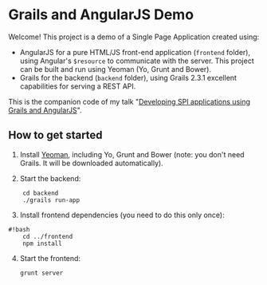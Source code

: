 # Grails and AngularJS Demo

Welcome! This project is a demo of a Single Page Application created using:

* AngularJS for a pure HTML/JS front-end application (`frontend` folder), using Angular's `$resource` to communicate with the server. This project can be built and run using Yeoman (Yo, Grunt and Bower).
* Grails for the backend (`backend` folder), using Grails 2.3.1 excellent capabilities for serving a REST API.

This is the companion code of my talk "[Developing SPI applications using Grails and AngularJS](http://www.slideshare.net/alvarosanchezmariscal/codemotion2013)".

## How to get started

1. Install [Yeoman](http://yeoman.io), including Yo, Grunt and Bower (note: you don't need Grails. It will be downloaded automatically).

2. Start the backend:
```
	cd backend
	./grails run-app
```
		
3. Install frontend dependencies (you need to do this only once):
```
#!bash
	cd ../frontend
	npm install
```
		
4. Start the frontend:
	```
	grunt server
	```
